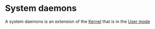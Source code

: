 # System daemons

A system daemons is an extension of the [Kernel](Kernel.md) that is in the [User mode](Concepts/User%20mode.md)